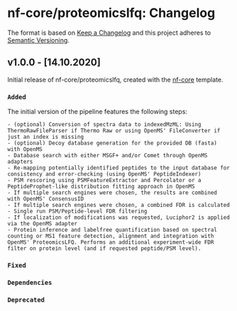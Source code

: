 # nf-core/proteomicslfq: Changelog

The format is based on [Keep a Changelog](https://keepachangelog.com/en/1.0.0/)
and this project adheres to [Semantic Versioning](https://semver.org/spec/v2.0.0.html).

## v1.0.0 - [14.10.2020]

Initial release of nf-core/proteomicslfq, created with the [nf-core](https://nf-co.re/) template.

### `Added`

The initial version of the pipeline features the following steps:

	- (optional) Conversion of spectra data to indexedMzML: Using ThermoRawFileParser if Thermo Raw or using OpenMS' FileConverter if just an index is missing
	- (optional) Decoy database generation for the provided DB (fasta) with OpenMS
	- Database search with either MSGF+ and/or Comet through OpenMS adapters
	- Re-mapping potentially identified peptides to the input database for consistency and error-checking (using OpenMS' PeptideIndexer)
	- PSM rescoring using PSMFeatureExtractor and Percolator or a PeptideProphet-like distribution fitting approach in OpenMS
	- If multiple search engines were chosen, the results are combined with OpenMS' ConsensusID
	- If multiple search engines were chosen, a combined FDR is calculated
	- Single run PSM/Peptide-level FDR filtering
	- If localization of modifications was requested, Luciphor2 is applied via the OpenMS adapter
	- Protein inference and labelfree quantification based on spectral counting or MS1 feature detection, alignment and integration with OpenMS' ProteomicsLFQ. Performs an additional experiment-wide FDR filter on protein level (and if requested peptide/PSM level).

### `Fixed`

### `Dependencies`

### `Deprecated`
